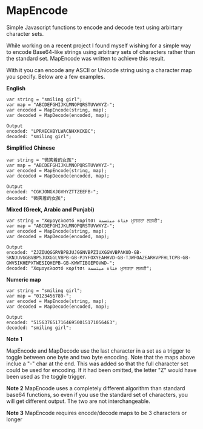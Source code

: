 # MapEncode
Simple Javascript functions to encode and decode text using arbirtary character sets.

While working on a recent project I found myself wishing for a simple way to encode Base64-like strings using arbitrary sets of characters rather than the standard set. MapEncode was written to achieve this result.

With it you can encode any ASCII or Unicode string using a character map you specify. Below are a few examples.

**English**

```
var string = "smiling girl";
var map = "ABCDEFGHIJKLMNOPQRSTUVWXYZ-";
var encoded = MapEncode(string, map);
var decoded = MapDecode(encoded, map);

Output
encoded: "LPRXECHBYLWACNHXKCKBC";
decoded: "smiling girl";
```

**Simplified Chinese**
```
var string = "微笑着的女孩";
var map = "ABCDEFGHIJKLMNOPQRSTUVWXYZ-";
var encoded = MapEncode(string, map);
var decoded = MapDecode(encoded, map);

Output
encoded: "CGKJONGXJGVHYZTTZEEFB-";
decoded: "微笑着的女孩";
```

**Mixed (Greek, Arabic and Punjabi)**
```
var string = "Χαμογελαστό κορίτσι فتاة مبتسمة ਮੁਸਕਰਾ ਲੜਕੀ";
var map = "ABCDEFGHIJKLMNOPQRSTUVWXYZ-";
var encoded = MapEncode(string, map);
var decoded = MapDecode(encoded, map);

Output
encoded: "ZJZIUQGGRVBPBJUJGGNVBPZIUXGGWVBPAKUD-GB-SKNJUVGGBVBPSJUXGGLVBPB-GB-PJYFOXYEAHHVD-GB-TJWFOAZEARHVPFHLTCPB-GB-GWVSIKHEPXTWESIQHEPB-GB-KWWTIBGEPOVWD-";
decoded: "Χαμογελαστό κορίτσι فتاة مبتسمة ਮੁਸਕਰਾ ਲੜਕੀ";
```

**Numeric map**
```
var string = "smiling girl";
var map = "0123456789-";
var encoded = MapEncode(string, map);
var decoded = MapDecode(encoded, map);

Output
encoded: "51563765171646950015171056463";
decoded: "smiling girl";
```

**Note 1**

MapEncode and MapDecode use the last character in a set as a trigger to toggle between one byte and two byte encoding. Note that the maps above inclue a "-" char at the end. This was added so that the full character set could be used for encoding. If it had been omitted, the letter "Z" would have been used as the toggle trigger.

**Note 2**
MapEncode uses a completely different algorithm than standard base64 functions, so even if you use the standard set of characters, you will get different output. The two are not interchangeable.

**Note 3**
MapEncode requires encode/decode maps to be 3 characters or longer



